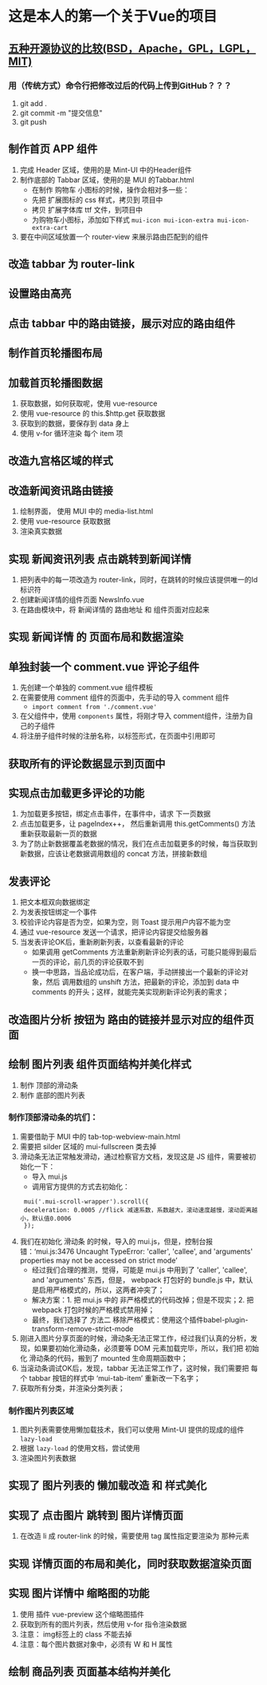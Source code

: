 # 这是本人的第一个关于Vue的项目
## [五种开源协议的比较(BSD，Apache，GPL，LGPL，MIT)](http://www.ha97.com/833.html)
### 用（传统方式）命令行把修改过后的代码上传到GitHub？？？
1. git add .
2. git commit -m "提交信息"
3. git push


## 制作首页 APP 组件
1. 完成 Header 区域，使用的是 Mint-UI 中的Header组件
2. 制作底部的 Tabbar 区域，使用的是 MUI 的Tabbar.html
    + 在制作 购物车 小图标的时候，操作会相对多一些：
    + 先把 扩展图标的 css 样式，拷贝到 项目中
    + 拷贝 扩展字体库 ttf 文件，到项目中
    + 为购物车小图标，添加如下样式 `mui-icon mui-icon-extra mui-icon-extra-cart`
3. 要在中间区域放置一个 router-view 来展示路由匹配到的组件

## 改造 tabbar 为 router-link

## 设置路由高亮

## 点击 tabbar 中的路由链接，展示对应的路由组件

## 制作首页轮播图布局

## 加载首页轮播图数据
1. 获取数据，如何获取呢，使用 vue-resource
2. 使用 vue-resource 的 this.$http.get 获取数据
3. 获取到的数据，要保存到 data 身上
4. 使用 v-for 循环渲染 每个 item 项

## 改造九宫格区域的样式

## 改造新闻资讯路由链接
1. 绘制界面， 使用 MUI 中的 media-list.html
2. 使用 vue-resource 获取数据
3. 渲染真实数据

## 实现 新闻资讯列表 点击跳转到新闻详情
1. 把列表中的每一项改造为 router-link，同时，在跳转的时候应该提供唯一的Id标识符
2. 创建新闻详情的组件页面 NewsInfo.vue
3. 在路由模块中，将 新闻详情的 路由地址 和 组件页面对应起来

## 实现 新闻详情 的 页面布局和数据渲染

## 单独封装一个 comment.vue 评论子组件
1. 先创建一个单独的 comment.vue 组件模板
2. 在需要使用 comment 组件的页面中，先手动的导入 comment 组件
    + `import comment from './comment.vue'`
3. 在父组件中，使用 `components` 属性，将刚才导入 comment组件，注册为自己的子组件
4. 将注册子组件时候的注册名称，以标签形式，在页面中引用即可

## 获取所有的评论数据显示到页面中

## 实现点击加载更多评论的功能
1. 为加载更多按钮，绑定点击事件，在事件中，请求 下一页数据
2. 点击加载更多，让 pageIndex++， 然后重新调用 this.getComments() 方法重新获取最新一页的数据
3. 为了防止新数据覆盖老数据的情况，我们在点击加载更多的时候，每当获取到新数据，应该让老数据调用数组的 concat 方法，拼接新数组

## 发表评论
1. 把文本框双向数据绑定
2. 为发表按钮绑定一个事件
3. 校验评论内容是否为空，如果为空，则 Toast 提示用户内容不能为空
4. 通过 vue-resource 发送一个请求，把评论内容提交给服务器
5. 当发表评论OK后，重新刷新列表，以查看最新的评论
    + 如果调用 getComments 方法重新刷新评论列表的话，可能只能得到最后一页的评论，前几页的评论获取不到
    + 换一中思路，当品论成功后，在客户端，手动拼接出一个最新的评论对象，然后 调用数组的 unshift 方法，把最新的评论，添加到 data 中 comments 的开头；这样，就能完美实现刷新评论列表的需求；


## 改造图片分析  按钮为 路由的链接并显示对应的组件页面

## 绘制 图片列表 组件页面结构并美化样式
1. 制作 顶部的滑动条
2. 制作 底部的图片列表

### 制作顶部滑动条的坑们：
1. 需要借助于 MUI 中的 tab-top-webview-main.html
2. 需要把 silder 区域的 mui-fullscreen 类去掉
3. 滑动条无法正常触发滑动，通过检察官方文档，发现这是 JS 组件，需要被初始化一下：
   + 导入 mui.js
   + 调用官方提供的方式去初始化：
   ```
    mui('.mui-scroll-wrapper').scroll({
	deceleration: 0.0005 //flick 减速系数，系数越大，滚动速度越慢，滚动距离越小，默认值0.0006
    });
   ```
4. 我们在初始化 滑动条 的时候，导入的 mui.js，但是，控制台报错：‘mui.js:3476 Uncaught TypeError: 'caller', 'callee', and 'arguments' properties may not be accessed on strict mode’
   + 经过我们合理的推测，觉得，可能是 mui.js 中用到了 'caller', 'callee', and 'arguments' 东西，但是， webpack 打包好的 bundle.js 中，默认是启用严格模式的，所以，这两者冲突了；
   + 解决方案：1. 把 mui.js 中的 非严格模式的代码改掉；但是不现实；2. 把webpack 打包时候的严格模式禁用掉；
   + 最终，我们选择了 方法二 移除严格模式：使用这个插件babel-plugin-transform-remove-strict-mode
5. 刚进入图片分享页面的时候，滑动条无法正常工作，经过我们认真的分析，发现，如果要初始化滑动条，必须要等 DOM 元素加载完毕，所以，我们把 初始化 滑动条的代码，搬到了 mounted 生命周期函数中；
6. 当滚动条调试OK后，发现，tabbar 无法正常工作了，这时候，我们需要把 每个 tabbar 按钮的样式中 ‘mui-tab-item’ 重新改一下名字；
7. 获取所有分类，并渲染分类列表；

### 制作图片列表区域
1. 图片列表需要使用懒加载技术，我们可以使用 Mint-UI 提供的现成的组件 `lazy-load`
2. 根据 `lazy-load` 的使用文档，尝试使用
3. 渲染图片列表数据

## 实现了 图片列表的 懒加载改造 和 样式美化

## 实现了 点击图片 跳转到 图片详情页面
1. 在改造 li 成 router-link 的时候，需要使用 tag 属性指定要渲染为 那种元素

## 实现 详情页面的布局和美化，同时获取数据渲染页面

## 实现 图片详情中 缩略图的功能
1. 使用 插件 vue-preview 这个缩略图插件
2. 获取到所有的图片列表，然后使用 v-for 指令渲染数据
3. 注意： img标签上的 class 不能去掉
4. 注意：每个图片数据对象中，必须有 W 和 H 属性

## 绘制 商品列表 页面基本结构并美化